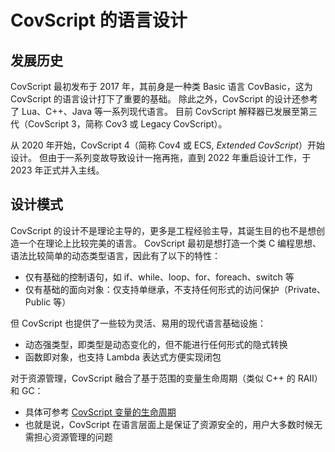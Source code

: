 # CovScript 的语言设计
## 发展历史
CovScript 最初发布于 2017 年，其前身是一种类 Basic 语言 CovBasic，这为 CovScript 的语言设计打下了重要的基础。
除此之外，CovScript 的设计还参考了 Lua、C++、Java 等一系列现代语言。
目前 CovScript 解释器已发展至第三代（CovScript 3，简称 Cov3 或 Legacy CovScript）。

从 2020 年开始，CovScript 4（简称 Cov4 或 ECS, *Extended CovScript*）开始设计。
但由于一系列变故导致设计一拖再拖，直到 2022 年重启设计工作，于 2023 年正式并入主线。
## 设计模式
CovScript 的设计不是理论主导的，更多是工程经验主导，其诞生目的也不是想创造一个在理论上比较完美的语言。
CovScript 最初是想打造一个类 C 编程思想、语法比较简单的动态类型语言，因此有了以下的特性：
 + 仅有基础的控制语句，如 if、while、loop、for、foreach、switch 等
 + 仅有基础的面向对象：仅支持单继承，不支持任何形式的访问保护（Private、Public 等）

但 CovScript 也提供了一些较为灵活、易用的现代语言基础设施：
 + 动态强类型，即类型是动态变化的，但不能进行任何形式的隐式转换
 + 函数即对象，也支持 Lambda 表达式方便实现闭包

对于资源管理，CovScript 融合了基于范围的变量生命周期（类似 C++ 的 RAII）和 GC：
 + 具体可参考 [CovScript 变量的生命周期](https://csman.info/doku.php?id=manual:reference:grammar:type_system:main_page#变量的生命周期)
 + 也就是说，CovScript 在语言层面上是保证了资源安全的，用户大多数时候无需担心资源管理的问题
